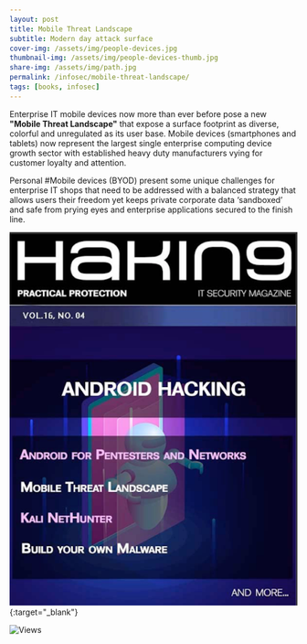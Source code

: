 ```yaml
---
layout: post
title: Mobile Threat Landscape
subtitle: Modern day attack surface
cover-img: /assets/img/people-devices.jpg
thumbnail-img: /assets/img/people-devices-thumb.jpg
share-img: /assets/img/path.jpg
permalink: /infosec/mobile-threat-landscape/
tags: [books, infosec]
---
```


Enterprise IT mobile devices now more than ever before pose a new **"Mobile Threat Landscape"** that expose a surface footprint as diverse, colorful and unregulated as its user base. Mobile devices (smartphones and tablets) now represent the largest single enterprise computing device growth sector with established heavy duty manufacturers vying for customer loyalty and attention.

Personal #Mobile devices (BYOD) present some unique challenges for enterprise IT shops that need to be addressed with a balanced strategy that allows users their freedom yet keeps private corporate data ‘sandboxed’ and safe from prying eyes and enterprise applications secured to the finish line.


[![Mobile Threat Landscape](/assets/img/H9-Mobile-Threat-landscape-cover.png)](/assets/pdfs/H9-Mobile-Threat-landscape.pdf){:target="_blank"}

<div class="views">
    <span class="views">
        <img src="https://visitor-badge.glitch.me/badge?page_id={{ .site.permalink }}" alt="Views"/>
    </span>
</div>